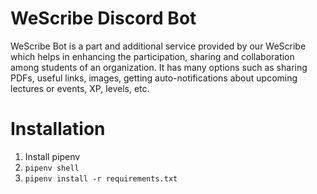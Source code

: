 # WeScribe Discord Bot

WeScribe Bot is a part and additional service provided by our WeScribe which helps in enhancing the participation, sharing and collaboration among students of an organization. It has many options such as sharing PDFs, useful links, images, getting auto-notifications about upcoming lectures or events, XP, levels, etc.

# Installation

1. Install pipenv
2. ```pipenv shell```
3. ```pipenv install -r requirements.txt```

